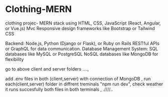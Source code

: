 # Clothing-MERN
clothing projec- MERN stack using 
HTML, CSS, JavaScript (React, Angular, or Vue.js) Mvc
Responsive design frameworks like Bootstrap or Tailwind CSS

Backend:
Node.js, Python (Django or Flask), or Ruby on Rails
RESTful APIs or GraphQL for data communication.	
Database Management System:
SQL databases like MySQL or PostgreSQL
NoSQL databases like MongoDB for flexibility


go to above client and server folders ....,

add .env files in both (client,server) with connection of MongoDB ,
run each(client,server) folder in diffrent treminals "npm run dev",
check weather it runs succesfully both files in both terminals ,
.////..
